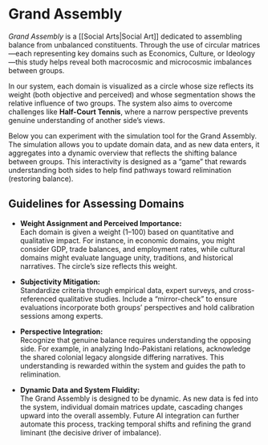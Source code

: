 <!-- wiki-header-section:start -->
# Grand Assembly

*Grand Assembly* is a [[Social Arts|Social Art]] dedicated to assembling balance from unbalanced constituents. Through the use of circular matrices—each representing key domains such as Economics, Culture, or Ideology—this study helps reveal both macrocosmic and microcosmic imbalances between groups.

In our system, each domain is visualized as a circle whose size reflects its weight (both objective and perceived) and whose segmentation shows the relative influence of two groups. The system also aims to overcome challenges like **Half-Court Tennis**, where a narrow perspective prevents genuine understanding of another side’s views.

Below you can experiment with the simulation tool for the Grand Assembly. The simulation allows you to update domain data, and as new data enters, it aggregates into a dynamic overview that reflects the shifting balance between groups. This interactivity is designed as a “game” that rewards understanding both sides to help find pathways toward relimination (restoring balance).

<!-- wiki-header-section:end -->

## Guidelines for Assessing Domains

- **Weight Assignment and Perceived Importance:**  
  Each domain is given a weight (1–100) based on quantitative and qualitative impact. For instance, in economic domains, you might consider GDP, trade balances, and employment rates, while cultural domains might evaluate language unity, traditions, and historical narratives. The circle’s size reflects this weight.

- **Subjectivity Mitigation:**  
  Standardize criteria through empirical data, expert surveys, and cross-referenced qualitative studies. Include a “mirror-check” to ensure evaluations incorporate both groups’ perspectives and hold calibration sessions among experts.

- **Perspective Integration:**  
  Recognize that genuine balance requires understanding the opposing side. For example, in analyzing Indo-Pakistani relations, acknowledge the shared colonial legacy alongside differing narratives. This understanding is rewarded within the system and guides the path to relimination.

- **Dynamic Data and System Fluidity:**  
  The Grand Assembly is designed to be dynamic. As new data is fed into the system, individual domain matrices update, cascading changes upward into the overall assembly. Future AI integration can further automate this process, tracking temporal shifts and refining the grand liminant (the decisive driver of imbalance).

